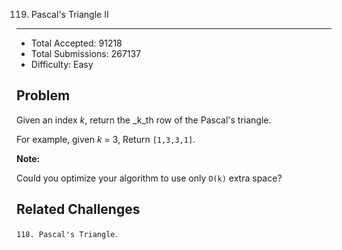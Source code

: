 119. Pascal's Triangle II
---

- Total Accepted: 91218
- Total Submissions: 267137
- Difficulty: Easy


Problem
---
Given an index _k_, return the _k_th row of the Pascal's triangle.

For example, given _k_ = 3,
Return `[1,3,3,1]`.

**Note:**

Could you optimize your algorithm to use only `O(k)` extra space?


Related Challenges
---
`118. Pascal's Triangle`.